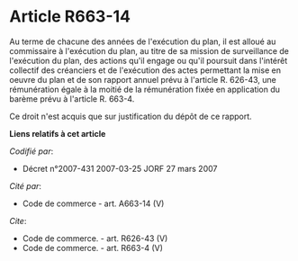# Article R663-14

Au terme de chacune des années de l'exécution du plan, il est alloué au commissaire à l'exécution du plan, au titre de sa
mission de surveillance de l'exécution du plan, des actions qu'il engage ou qu'il poursuit dans l'intérêt collectif des
créanciers et de l'exécution des actes permettant la mise en oeuvre du plan et de son rapport annuel prévu à l'article R.
626-43, une rémunération égale à la moitié de la rémunération fixée en application du barème prévu à l'article R. 663-4.

Ce droit n'est acquis que sur justification du dépôt de ce rapport.

**Liens relatifs à cet article**

_Codifié par_:

  - Décret n°2007-431 2007-03-25 JORF 27 mars 2007

_Cité par_:

  - Code de commerce - art. A663-14 (V)

_Cite_:

  - Code de commerce. - art. R626-43 (V)
  - Code de commerce. - art. R663-4 (V)
